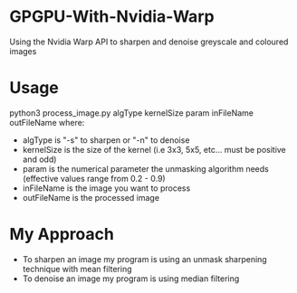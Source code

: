 # GPGPU-With-Nvidia-Warp
Using the Nvidia Warp API to sharpen and denoise greyscale and coloured images

# Usage
python3 process_image.py algType kernelSize param inFileName outFileName
where:
  - algType is "-s" to sharpen or "-n" to denoise
  - kernelSize is the size of the kernel (i.e 3x3, 5x5, etc... must be positive and odd)
  - param is the numerical parameter the unmasking algorithm needs (effective values range from 0.2 - 0.9)
  - inFileName is the image you want to process
  - outFileName is the processed image

# My Approach
- To sharpen an image my program is using an unmask sharpening technique with mean filtering
- To denoise an image my program is using median filtering

